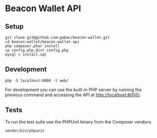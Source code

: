 # Beacon Wallet API

## Setup

```
git clone git@github.com:gabac/beacon-wallet.git
cd beacon-wallet/beacon-wallet-api
php composer.phar install
cp config.php.dist config.php
mysql < install.sql
```

## Development

```
php -S localhost:8000 -t web/
```

For development you can use the built-in PHP server by running the previous 
command and accessing the API at [http://localhost:8000/](http://localhost:8000/).

## Tests

To run the test suite use the PHPUnit binary from the Composer vendors.

```
vendor/bin/phpunit
```
